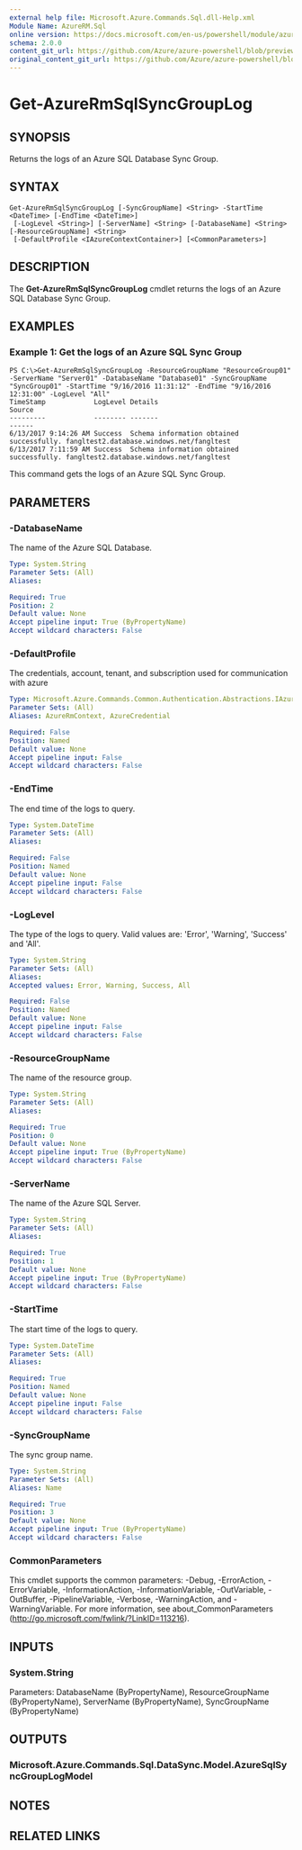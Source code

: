 ```yaml
---
external help file: Microsoft.Azure.Commands.Sql.dll-Help.xml
Module Name: AzureRM.Sql
online version: https://docs.microsoft.com/en-us/powershell/module/azurerm.sql/get-azurermsqlsyncgrouplog
schema: 2.0.0
content_git_url: https://github.com/Azure/azure-powershell/blob/preview/src/ResourceManager/Sql/Commands.Sql/help/Get-AzureRmSqlSyncGroupLog.md
original_content_git_url: https://github.com/Azure/azure-powershell/blob/preview/src/ResourceManager/Sql/Commands.Sql/help/Get-AzureRmSqlSyncGroupLog.md
---
```


# Get-AzureRmSqlSyncGroupLog

## SYNOPSIS
Returns the logs of an Azure SQL Database Sync Group.

## SYNTAX

```
Get-AzureRmSqlSyncGroupLog [-SyncGroupName] <String> -StartTime <DateTime> [-EndTime <DateTime>]
 [-LogLevel <String>] [-ServerName] <String> [-DatabaseName] <String> [-ResourceGroupName] <String>
 [-DefaultProfile <IAzureContextContainer>] [<CommonParameters>]
```

## DESCRIPTION
The **Get-AzureRmSqlSyncGroupLog** cmdlet returns the logs of an Azure SQL Database Sync Group.

## EXAMPLES

### Example 1: Get the logs of an Azure SQL Sync Group
```
PS C:\>Get-AzureRmSqlSyncGroupLog -ResourceGroupName "ResourceGroup01" -ServerName "Server01" -DatabaseName "Database01" -SyncGroupName "SyncGroup01" -StartTime "9/16/2016 11:31:12" -EndTime "9/16/2016 12:31:00" -LogLevel "All"
TimeStamp            LogLevel Details                                   Source
---------            -------- -------                                   ------
6/13/2017 9:14:26 AM Success  Schema information obtained successfully. fangltest2.database.windows.net/fangltest
6/13/2017 7:11:59 AM Success  Schema information obtained successfully. fangltest2.database.windows.net/fangltest
```

This command gets the logs of an Azure SQL Sync Group.

## PARAMETERS

### -DatabaseName
The name of the Azure SQL Database.

```yaml
Type: System.String
Parameter Sets: (All)
Aliases:

Required: True
Position: 2
Default value: None
Accept pipeline input: True (ByPropertyName)
Accept wildcard characters: False
```

### -DefaultProfile
The credentials, account, tenant, and subscription used for communication with azure

```yaml
Type: Microsoft.Azure.Commands.Common.Authentication.Abstractions.IAzureContextContainer
Parameter Sets: (All)
Aliases: AzureRmContext, AzureCredential

Required: False
Position: Named
Default value: None
Accept pipeline input: False
Accept wildcard characters: False
```

### -EndTime
The end time of the logs to query.

```yaml
Type: System.DateTime
Parameter Sets: (All)
Aliases:

Required: False
Position: Named
Default value: None
Accept pipeline input: False
Accept wildcard characters: False
```

### -LogLevel
The type of the logs to query.
Valid values are: 'Error', 'Warning', 'Success' and 'All'.

```yaml
Type: System.String
Parameter Sets: (All)
Aliases:
Accepted values: Error, Warning, Success, All

Required: False
Position: Named
Default value: None
Accept pipeline input: False
Accept wildcard characters: False
```

### -ResourceGroupName
The name of the resource group.

```yaml
Type: System.String
Parameter Sets: (All)
Aliases:

Required: True
Position: 0
Default value: None
Accept pipeline input: True (ByPropertyName)
Accept wildcard characters: False
```

### -ServerName
The name of the Azure SQL Server.

```yaml
Type: System.String
Parameter Sets: (All)
Aliases:

Required: True
Position: 1
Default value: None
Accept pipeline input: True (ByPropertyName)
Accept wildcard characters: False
```

### -StartTime
The start time of the logs to query.

```yaml
Type: System.DateTime
Parameter Sets: (All)
Aliases:

Required: True
Position: Named
Default value: None
Accept pipeline input: False
Accept wildcard characters: False
```

### -SyncGroupName
The sync group name.

```yaml
Type: System.String
Parameter Sets: (All)
Aliases: Name

Required: True
Position: 3
Default value: None
Accept pipeline input: True (ByPropertyName)
Accept wildcard characters: False
```

### CommonParameters
This cmdlet supports the common parameters: -Debug, -ErrorAction, -ErrorVariable, -InformationAction, -InformationVariable, -OutVariable, -OutBuffer, -PipelineVariable, -Verbose, -WarningAction, and -WarningVariable. For more information, see about_CommonParameters (http://go.microsoft.com/fwlink/?LinkID=113216).

## INPUTS

### System.String
Parameters: DatabaseName (ByPropertyName), ResourceGroupName (ByPropertyName), ServerName (ByPropertyName), SyncGroupName (ByPropertyName)

## OUTPUTS

### Microsoft.Azure.Commands.Sql.DataSync.Model.AzureSqlSyncGroupLogModel

## NOTES

## RELATED LINKS
